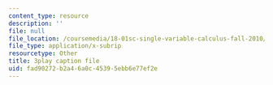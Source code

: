 ```yaml
---
content_type: resource
description: ''
file: null
file_location: /coursemedia/18-01sc-single-variable-calculus-fall-2010/fad90272b2a46a0c45395ebb6e77ef2e_eRCN3daFCmU.srt
file_type: application/x-subrip
resourcetype: Other
title: 3play caption file
uid: fad90272-b2a4-6a0c-4539-5ebb6e77ef2e
---
```

